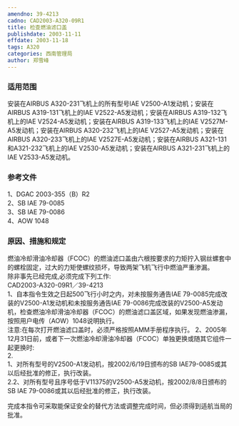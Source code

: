```yaml
---
amendno: 39-4213  
cadno: CAD2003-A320-09R1  
title: 检查燃油滤口盖  
publishdate: 2003-11-11  
effdate: 2003-11-18  
tags: A320  
categories: 西南管理局  
author: 郑雪峰  
---
```

  
### 适用范围  
安装在AIRBUS A320-231飞机上的所有型号IAE V2500-A1发动机；安装在AIRBUS A319-131飞机上的IAE V2522-A5发动机；安装在AIRBUS A319-132飞机上的IAE V2524-A5发动机；安装在AIRBUS A319-133飞机上的IAE V2527M-A5发动机；安装在AIRBUS A320-232飞机上的IAE V2527-A5发动机；安装在AIRBUS A320-233飞机上的IAE V2527E-A5发动机；安装在AIRBUS A321-131和A321-232飞机上的IAE V2530-A5发动机；安装在AIRBUS A321-231飞机上的IAE V2533-A5发动机。  
  
<!--more-->  
### 参考文件  
1、DGAC 2003-355（B）R2  
2、SB IAE 79-0085  
3、SB IAE 79-0086  
4、AOW 1048  
  
### 原因、措施和规定  
 燃油冷却滑油冷却器（FCOC）的燃油滤口盖由六根按要求的力矩拧入钢丝螺套中的螺栓固定，过大的力矩使螺纹损坏，导致两架飞机飞行中燃油严重渗漏。  
除非事先已经完成,必须完成下列工作:  
  CAD2003-A320-09R1／39-4213  
    1、自本指令生效之日起500飞行小时之内，对未按服务通告IAE 79-0085完成改装的V2500-A1发动机和未按服务通告IAE 79-0086完成改装的V2500-A5发动机，检查燃油冷却滑油冷却器（FCOC）的燃油滤口盖区域，如果发现燃油渗漏，按照用户电传（AOW）1048说明执行。  
注意:在每次打开燃油滤口盖时，必须严格按照AMM手册程序执行。    2、2005年12月31日前，或者下一次燃油冷却滑油冷却器（FCOC）单独更换或随其它组件一起更换时:  
2.  
1、对所有型号的V2500-A1发动机，按2002/6/19日颁布的SB IAE79-0085或其以后经批准的修正，执行改装。  
    2.2、对所有型号且序号低于V11375的V2500-A5发动机，按2002/8/8日颁布的SB IAE 79-0086或其以后经批准的修正，执行改装。  
  
完成本指令可采取能保证安全的替代方法或调整完成时间，但必须得到适航当局的批准。  
